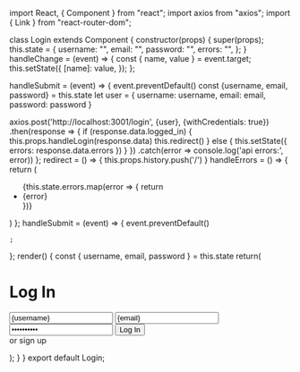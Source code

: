 import React, { Component } from "react";
import axios from "axios";
import { Link } from "react-router-dom";


class Login extends Component {
  constructor(props) {
    super(props);
    this.state = {
      username: "",
      email: "",
      password: "",
      errors: "",
    };
  }
  handleChange = (event) => {
    const { name, value } = event.target;
    this.setState({
      [name]: value,
    });
  };
  
  handleSubmit = (event) => {
    event.preventDefault()
    const {username, email, password} = this.state
    let user = {
      username: username,
      email: email,
      password: password
    }
    
  axios.post('http://localhost:3001/login', {user}, {withCredentials: true})
    .then(response => {
      if (response.data.logged_in) {
        this.props.handleLogin(response.data)
        this.redirect()
      } else {
        this.setState({
          errors: response.data.errors
        })
      }
    })
    .catch(error => console.log('api errors:', error))
  };
redirect = () => {
    this.props.history.push('/')
  }
handleErrors = () => {
    return (
      <div>
        <ul>
        {this.state.errors.map(error => {
        return <li key={error}>{error}</li>
          })}
        </ul>
      </div>
    )
  };
  handleSubmit = (event) => {
    event.preventDefault()
    
    ;
  };
  render() {
    const { username, email, password } = this.state
    return(
      <div>
        <h1>Log In</h1>
        <form onSubmit={this.handleSubmit}>
          <input
            placeholder="username"
            type="text"
            name="username"
            value={username}
            onChange={this.handleChange}
          />
          <input
            placeholder="email"
            type="text"
            name="email"
            value={email}
            onChange={this.handleChange}
          />
          <input
            placeholder="password"
            type="password"
            name="password"
            value={password}
            onChange={this.handleChange}
          />
          <button placeholder="submit" type="submit">
            Log In
          </button>
          <div>
            or <Link to="/signup">sign up</Link>
          </div>
        </form>
      </div>
    );
  }
}
export default Login;
